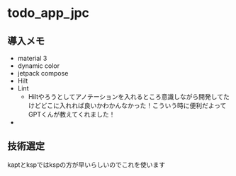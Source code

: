 # todo_app_jpc
## 導入メモ
- material 3
- dynamic color
- jetpack compose
- Hilt
- Lint
  - Hiltやろうとしてアノテーションを入れるところ意識しながら開発してたけどどこに入れれば良いかわかんなかった！こういう時に便利だよってGPTくんが教えてくれました！
- 
## 技術選定
kaptとkspではkspの方が早いらしいのでこれを使います
